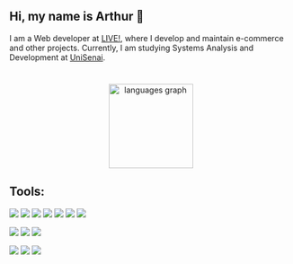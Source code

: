 <h2 align="left">Hi, my name is Arthur 🤙</h2>
<div>
  <p>I am a Web developer at <a href="https://www.liveoficial.com.br/">LIVE!</a>, where I develop and maintain e-commerce and other projects. Currently, I am studying Systems Analysis and Development at <a href="https://unisenaisc.com.br/">UniSenai</a>.</p>
</div>

#
<div align="center">
 <img src="https://github-readme-stats.vercel.app/api/top-langs?username=ArtSchmitz&locale=en&hide_title=false&layout=compact&card_width=320&langs_count=5&theme=dracula&hide_border=false&order=2" height="150" alt="languages graph" />
</div>
<h2>Tools:</h2>

![](https://img.shields.io/badge/Code-HTML5-informational?style=flat&logo=HTML5&color=E34F26)
![](https://img.shields.io/badge/Code-JavaScript-informational?style=flat&logo=JavaScript&color=F7DF1E)
![](https://img.shields.io/badge/Code-React-informational?style=flat&logo=react&color=61DAFB)
![](https://img.shields.io/badge/Code-Next-informational?style=flat&logo=nextdotjs&color=000)
![](https://img.shields.io/badge/Code-PHP-informational?style=flat&logo=php&color=777BB4)
![](https://img.shields.io/badge/Code-Laravel-informational?style=flat&logo=laravel&color=FF2D20)
![](https://img.shields.io/badge/Code-MySQL-informational?style=flat&logo=mysql&color=4479A1) 

![](https://img.shields.io/badge/Style-CSS3-informational?style=flat&logo=CSS3&color=1572B6)
![](https://img.shields.io/badge/Style-Bootstrap-informational?style=flat&logo=Bootstrap&color=7952B3)
![](https://img.shields.io/badge/Style-styled--components-informational?style=flat&logo=styled-components&color=DB7093)

![](https://img.shields.io/badge/Tools-Git-informational?style=flat&logo=Git&color=F05032)
![](https://img.shields.io/badge/Tools-GitHub-informational?style=flat&logo=GitHub&color=181717)
![](https://img.shields.io/badge/Tools-Insomnia-informational?style=flat&logo=Insomnia&color=4000BF)
